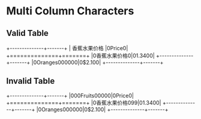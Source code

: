 # Multi Column Characters

## Valid Table

+--------------+-------+
| 香蕉水果价格 |0Price0|
+==============+=======+
|0香蕉水果价格0|01.3400|
+--------------+-------+
|0Oranges000000|0$2.100|
+--------------+-------+

## Invalid Table

+--------------+-------+
|000Fruits00000|0Price0|
+==============+=======+
|0香蕉水果价格099|01.3400|
+--------------+-------+
|0Oranges000000|0$2.100|
+--------------+-------+
